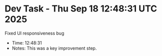 # Dev Task - Thu Sep 18 12:48:31 UTC 2025
Fixed UI responsiveness bug
- Time: 12:48:31
- Notes: This was a key improvement step.
